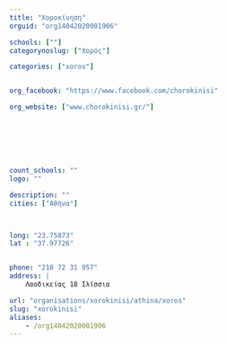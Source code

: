 ```yaml
---
title: "Χοροκίνηση"
orguid: "org14042020001906"

schools: [""]
categorynoslug: ["Χορός"]

categories: ["xoros"]


org_facebook: "https://www.facebook.com/chorokinisi"

org_website: ["www.chorokinisi.gr/"]







count_schools: ""
logo: ""

description: ""
cities: ["Αθήνα"]



long: "23.75873"
lat : "37.97726"


phone: "210 72 31 957"
address: |
    Λαοδικείας 18 Ιλίσσια

url: "organisations/xorokinisi/athina/xoros"
slug: "xorokinisi"
aliases:
    - /org14042020001906
---
```



